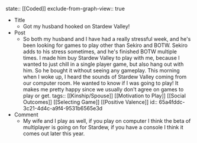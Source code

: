 state:: [[Coded]]
exclude-from-graph-view:: true

- Title
	- Got my husband hooked on Stardew Valley!
- Post
	- So both my husband and I have had a really stressful week, and he's been looking for games to play other than Sekiro and BOTW. Sekiro adds to his stress sometimes, and he's finished BOTW multiple times. I made him buy Stardew Valley to play with me, because I wanted to just chill in a single player game, but also hang out with him. So he bought it without seeing any gameplay. This morning when I woke up, I heard the sounds of Stardew Valley coming from our computer room. He wanted to know if I was going to play! It makes me pretty happy since we usually don't agree on games to play or get.
	  tags:: [[Kinship/Spouse]] [[Motivation to Play]] [[Social Outcomes]] [[Selecting Game]] [[Positive Valence]]
	  id:: 65a4fddc-3c21-4d4c-a9f4-9531b6565e3d
- Comment
	- My wife and I play as well, if you play on computer I think the beta of multiplayer is going on for Stardew, if you have a console I think it comes out later this year.